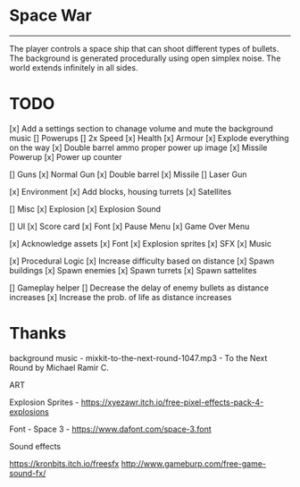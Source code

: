 # Space War
---
The player controls a space ship that can shoot different types of bullets.
The background is generated procedurally using open simplex noise.
The world extends infinitely in all sides.

# TODO
[x] Add a settings section to chanage volume and mute the background music
[] Powerups
    [] 2x Speed
    [x] Health
    [x] Armour
    [x] Explode everything on the way
    [x] Double barrel ammo proper power up image
    [x] Missile Powerup
[x] Power up counter

[] Guns
    [x] Normal Gun
    [x] Double barrel
    [x] Missile
    [] Laser Gun


[x] Environment
    [x] Add blocks, housing turrets
    [x] Satellites

[] Misc
 [x] Explosion
 [x] Explosion Sound

[] UI
    [x] Score card
    [x] Font
    [x] Pause Menu
    [x] Game Over Menu

[x] Acknowledge assets
    [x] Font
    [x] Explosion sprites
    [x] SFX
    [x] Music

[x] Procedural Logic
    [x] Increase difficulty based on distance
    [x] Spawn buildings
    [x] Spawn enemies
    [x] Spawn turrets 
    [x] Spawn sattelites

[] Gameplay helper
    [] Decrease the delay of enemy bullets as distance increases
    [x] Increase the prob. of life as distance increases


# Thanks

background music - mixkit-to-the-next-round-1047.mp3 - To the Next Round by Michael Ramir C.

ART

Explosion Sprites - https://xyezawr.itch.io/free-pixel-effects-pack-4-explosions

Font - Space 3 - https://www.dafont.com/space-3.font

Sound effects

https://kronbits.itch.io/freesfx
http://www.gameburp.com/free-game-sound-fx/